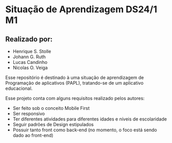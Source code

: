# Situação de Aprendizagem DS24/1 M1

## Realizado por:
- Henrique S. Stolle
- Johann G. Ruth
- Lucas Candinho
- Nicolas O. Veiga

Esse repositório é destinado à uma situação de aprendizagem de Programação de aplicativos (PAPL), tratando-se de um aplicativo educacional.

Esse projeto conta com alguns requisitos realizado pelos autores:
- Ser feito sob o conceito Mobile First
- Ser responsivo
- Ter diferentes atividades para diferentes idades e níveis de escolaridade
- Seguir padrões de Design estipulados
- Possuir tanto front como back-end (no momento, o foco está sendo dado ao front-end)
